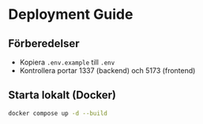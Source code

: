 # Deployment Guide

## Förberedelser

- Kopiera `.env.example` till `.env`
- Kontrollera portar 1337 (backend) och 5173 (frontend)

## Starta lokalt (Docker)

```bash
docker compose up -d --build
